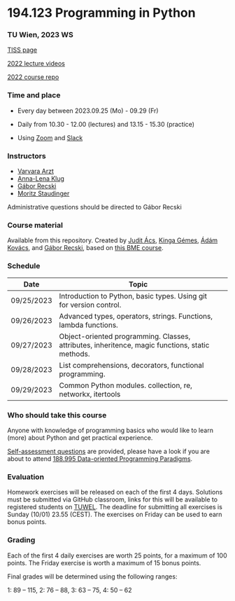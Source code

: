 # 194.123 Programming in Python
### TU Wien, 2023 WS

[TISS page](https://tiss.tuwien.ac.at/course/educationDetails.xhtml?courseNr=194123&semester=2023W&dswid=2081&dsrid=926)

[2022 lecture videos](https://www.youtube.com/playlist?list=PLrrW7I2LNLRYROQzeCKFhmDjd2vH7BJSi)

[2022 course repo](https://github.com/tuw-python/tuw-python-2022WS)

### Time and place

- Every day between 2023.09.25 (Mo) - 09.29 (Fr)

- Daily from 10.30 - 12.00 (lectures) and 13.15 - 15.30 (practice)

- Using [Zoom](https://tuwien.zoom.us/j/94257349304?pwd=dVE4WmJMSlVoTEtRbDJvOWExU2wxQT09) and [Slack](https://join.slack.com/t/tuw-python/shared_invite/zt-1g2dom5fa-M~lZwH56tsfuLn67U3jGrw)

### Instructors

- [Varvara Arzt]()
- [Anna-Lena Klug](https://tiss.tuwien.ac.at/person/383861)
- [Gábor Recski](https://tiss.tuwien.ac.at/person/336863)
- [Moritz Staudinger](https://tiss.tuwien.ac.at/person/310016)

Administrative questions should be directed to Gábor Recski


### Course material
Available from this repository. Created by [Judit Ács](https://hlt.bme.hu/en/judit), [Kinga Gémes](https://tiss.tuwien.ac.at/person/341880.html), [Ádám Kovács](https://tiss.tuwien.ac.at/person/341881.html), and [Gábor Recski](https://tiss.tuwien.ac.at/person/336863.html), based on [this BME course](https://github.com/bmeaut/python_nlp_2021_spring).

### Schedule

Date|Topic| |
----|-----|--|
09/25/2023 | Introduction to Python, basic types. Using git for version control. | |
09/26/2023 | Advanced types, operators, strings. Functions, lambda functions. | |
09/27/2023 | Object-oriented programming. Classes, attributes, inheritence, magic functions, static methods. | |
09/28/2023 | List comprehensions, decorators, functional programming. | |
09/29/2023 | Common Python modules. collection, re, networkx, itertools | |

### Who should take this course

Anyone with knowledge of programming basics who would like to learn (more) about
Python and get practical experience.

[Self-assessment questions](self_assessment.ipynb) are provided, please have a look
if you are about to attend [188.995 Data-oriented Programming Paradigms](https://tiss.tuwien.ac.at/course/educationDetails.xhtml?courseNr=188995&semester=2023W&dswid=2081&dsrid=804).
 

### Evaluation

Homework exercises will be released on each of the first 4 days. Solutions must be
submitted via GitHub classroom, links for this will be available to registered students
on [TUWEL](https://tuwel.tuwien.ac.at/course/view.php?idnumber=194123-2023W). The
deadline for submitting all exercises is Sunday (10/01) 23.55 (CEST).
The exercises on Friday can be used to earn bonus points.

### Grading

Each of the first 4 daily exercises are worth 25 points, for a maximum of 100 points.
The Friday exercise is worth a maximum of 15 bonus points.

Final grades will be determined using the following ranges:

1: 89 – 115, 2: 76 – 88, 3: 63 – 75, 4: 50 – 62
